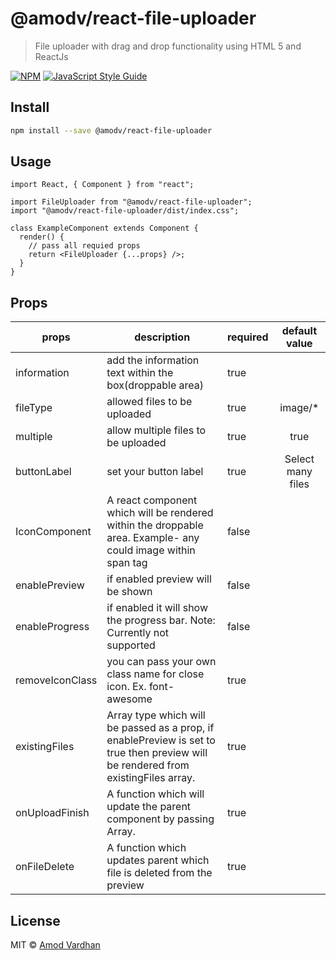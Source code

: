 # @amodv/react-file-uploader

> File uploader with drag and drop functionality using HTML 5 and ReactJs

[![NPM](https://img.shields.io/npm/v/@amodv/react-file-uploader.svg)](https://www.npmjs.com/package/@amodv/react-file-uploader) [![JavaScript Style Guide](https://img.shields.io/badge/code_style-standard-brightgreen.svg)](https://standardjs.com)

## Install

```bash
npm install --save @amodv/react-file-uploader
```

## Usage

```tsx
import React, { Component } from "react";

import FileUploader from "@amodv/react-file-uploader";
import "@amodv/react-file-uploader/dist/index.css";

class ExampleComponent extends Component {
  render() {
    // pass all requied props
    return <FileUploader {...props} />;
  }
}
```

## Props

| props           | description                                                                                                                              | required |   default value   |
| --------------- | ---------------------------------------------------------------------------------------------------------------------------------------- | -------- | :---------------: |
| information     | add the information text within the box(droppable area)                                                                                  | true     |                   |
| fileType        | allowed files to be uploaded                                                                                                             | true     |     image/\*      |
| multiple        | allow multiple files to be uploaded                                                                                                      | true     |       true        |
| buttonLabel     | set your button label                                                                                                                    | true     | Select many files |
| IconComponent   | A react component which will be rendered within the droppable area. Example- any could image within span tag                             | false    |                   |
| enablePreview   | if enabled preview will be shown                                                                                                         | false    |                   |
| enableProgress  | if enabled it will show the progress bar. Note: Currently not supported                                                                  | false    |                   |
| removeIconClass | you can pass your own class name for close icon. Ex. font-awesome                                                                        | true     |                   |
| existingFiles   | Array<File> type which will be passed as a prop, if enablePreview is set to true then preview will be rendered from existingFiles array. | true     |                   |
| onUploadFinish  | A function which will update the parent component by passing Array<File>.                                                                | true     |                   |
| onFileDelete    | A function which updates parent which file is deleted from the preview                                                                   | true     |                   |

## License

MIT © [Amod Vardhan](https://github.com/AmodVardhan)
